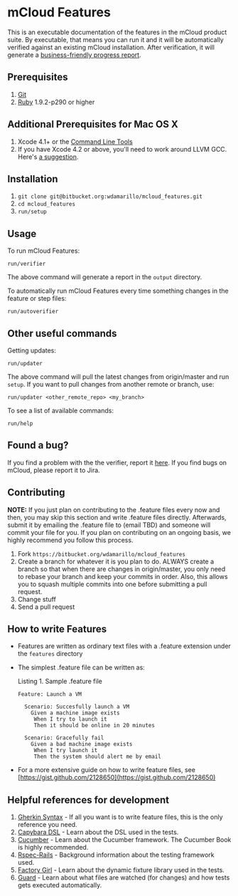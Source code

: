 mCloud Features
===============
This is an executable documentation of the features in the mCloud product suite. By executable, that means you can run it and it will be automatically verified against an existing mCloud installation. After verification, it will generate a [business-friendly progress report](http://dl.dropbox.com/u/1355795/misc/progress_report.png).

Prerequisites
-------------
1. [Git](http://git-scm.com)
2. [Ruby](ruby-lang.org/) 1.9.2-p290 or higher

Additional Prerequisites for Mac OS X
-------------------------------------
1. Xcode 4.1+ or the [Command Line Tools](https://developer.apple.com/downloads/index.action)
2. If you have Xcode 4.2 or above, you'll need to work around LLVM GCC. Here's [a suggestion](http://www.relaxdiego.com/2012/02/using-gcc-when-xcode-43-is-installed.html).

Installation
------------
1. `git clone git@bitbucket.org:wdamarillo/mcloud_features.git`
2. `cd mcloud_features`
3. `run/setup`

Usage
-----

To run mCloud Features:

    run/verifier

The above command will generate a report in the `output` directory.

To automatically run mCloud Features every time something changes in the feature or step files:

    run/autoverifier

Other useful commands
---------------------

Getting updates:

    run/updater

The above command will pull the latest changes from origin/master and run `setup`. If you want to pull changes from another remote or branch, use:

    run/updater <other_remote_repo> <my_branch>

To see a list of available commands:

    run/help


Found a bug?
------------
If you find a problem with the the verifier, report it [here](https://bitbucket.org/wdamarillo/mcloud_features/issues/new). If you find bugs on mCloud, please report it to Jira.

Contributing
------------
__NOTE:__ If you just plan on contributing to the .feature files every now and then, you may skip this section and write .feature files directly. Afterwards, submit it by emailing the .feature file to (email TBD) and someone will commit your file for you. If you plan on contributing on an ongoing basis, we highly recommend you follow this process.

1. Fork `https://bitbucket.org/wdamarillo/mcloud_features`
2. Create a branch for whatever it is you plan to do. ALWAYS create a branch so that when there are changes in origin/master, you only need to rebase your branch and keep your commits in order. Also, this allows you to squash multiple commits into one before submitting a pull request.
3. Change stuff
4. Send a pull request

How to write Features
---------------------
* Features are written as ordinary text files with a .feature extension under the `features` directory
* The simplest .feature file can be written as:

  Listing 1. Sample .feature file

      Feature: Launch a VM

        Scenario: Succesfully launch a VM
          Given a machine image exists
           When I try to launch it
           Then it should be online in 20 minutes

        Scenario: Gracefully fail
          Given a bad machine image exists
           When I try launch it
           Then the system should alert me by email

* For a more extensive guide on how to write feature files, see [https://gist.github.com/2128650](https://gist.github.com/2128650)

Helpful references for development
----------------------------------
1. [Gherkin Syntax](https://github.com/cucumber/cucumber/wiki/Gherkin) - If all you want is to write feature files, this is the only reference you need.
2. [Capybara DSL](http://rubydoc.info/github/jnicklas/capybara/master) - Learn about the DSL used in the tests.
3. [Cucumber](http://cukes.info) - Learn about the Cucumber framework. The Cucumber Book is highly recommended.
4. [Rspec-Rails](http://rubydoc.info/gems/rspec-rails/frames) - Background information about the testing framework used.
5. [Factory Girl](https://github.com/thoughtbot/factory_girl/blob/master/GETTING_STARTED.md) - Learn about the dynamic fixture library used in the tests.
6. [Guard](https://github.com/guard/guard) - Learn about what files are watched (for changes) and how tests gets executed automatically.
